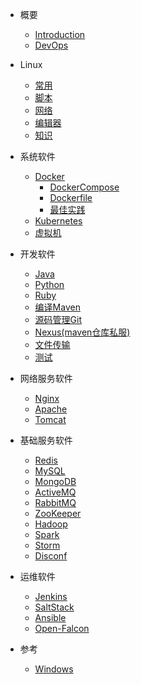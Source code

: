 * 概要
  * [Introduction](README.md)
  * [DevOps](dev_ops.md)

* Linux
  * [常用](linux/common.md)
  * [脚本](linux/bash.md)
  * [网络](linux/net.md)
  * [编辑器](linux/editor.md)
  * [知识](linux/kb.md)

* 系统软件
  * [Docker](soft/sys/docker/README.md)
    * [DockerCompose](soft/sys/docker/dockercompose.md)
    * [Dockerfile](soft/sys/docker/dockerfile.md)
    * [最佳实践](soft/sys/docker/practice.md)
  * [Kubernetes](soft/sys/k8s.md)
  * [虚拟机](soft/sys/vm.md)

* 开发软件
  * [Java](soft/dev/java.md)
  * [Python](soft/dev/Python.md)
  * [Ruby](soft/dev/Ruby.md)
  * [编译Maven](soft/dev/compile.md)
  * [源码管理Git](soft/dev/scm.md)
  * [Nexus(maven仓库私服)](soft/dev/nexus.md)
  * [文件传输](soft/dev/transfer.md)
  * [测试](soft/dev/test.md)

* 网络服务软件
  * [Nginx](soft/web/Nginx.md)
  * [Apache](soft/web/Apache.md)
  * [Tomcat](soft/web/Tomcat.md)

* 基础服务软件
  * [Redis](soft/base/Redis.md)
  * [MySQL](soft/base/Mysql.md)
  * [MongoDB](soft/base/MongoDB.md)
  * [ActiveMQ](soft/base/ActiveMQ.md)
  * [RabbitMQ](soft/base/RabbitMQ.md)
  * [ZooKeeper](soft/base/ZooKeeper.md)
  * [Hadoop](soft/base/Hadoop.md)
  * [Spark](soft/base/Spark.md)
  * [Storm](soft/base/Storm.md)
  * [Disconf](soft/base/Disconf.md)

* 运维软件
  * [Jenkins](soft/ops/Jenkins.md)
  * [SaltStack](soft/ops/SaltStack.md)
  * [Ansible](soft/ops/Ansible.md)
  * [Open-Falcon](soft/ops/Open-Falcon.md)

* 参考
  * [Windows](ref/Windows.md)
